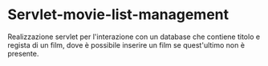 # Servlet-movie-list-management

Realizzazione servlet per l'interazione con un database che contiene titolo e regista di un film, dove è possibile inserire un film se quest'ultimo non è presente.
